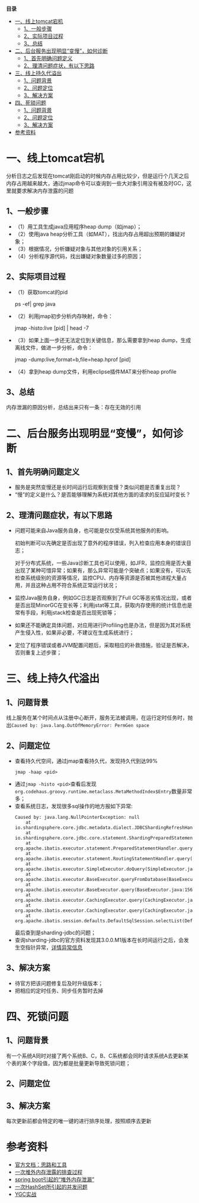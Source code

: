 <!-- START doctoc generated TOC please keep comment here to allow auto update -->
<!-- DON'T EDIT THIS SECTION, INSTEAD RE-RUN doctoc TO UPDATE -->
**目录**

- [一、线上tomcat宕机](#%E4%B8%80%E7%BA%BF%E4%B8%8Atomcat%E5%AE%95%E6%9C%BA)
  - [1、一般步骤](#1%E4%B8%80%E8%88%AC%E6%AD%A5%E9%AA%A4)
  - [2、实际项目过程](#2%E5%AE%9E%E9%99%85%E9%A1%B9%E7%9B%AE%E8%BF%87%E7%A8%8B)
  - [3、总结](#3%E6%80%BB%E7%BB%93)
- [二、后台服务出现明显“变慢”，如何诊断](#%E4%BA%8C%E5%90%8E%E5%8F%B0%E6%9C%8D%E5%8A%A1%E5%87%BA%E7%8E%B0%E6%98%8E%E6%98%BE%E5%8F%98%E6%85%A2%E5%A6%82%E4%BD%95%E8%AF%8A%E6%96%AD)
  - [1、首先明确问题定义](#1%E9%A6%96%E5%85%88%E6%98%8E%E7%A1%AE%E9%97%AE%E9%A2%98%E5%AE%9A%E4%B9%89)
  - [2、理清问题症状，有以下思路](#2%E7%90%86%E6%B8%85%E9%97%AE%E9%A2%98%E7%97%87%E7%8A%B6%E6%9C%89%E4%BB%A5%E4%B8%8B%E6%80%9D%E8%B7%AF)
- [三、线上持久代溢出](#%E4%B8%89%E7%BA%BF%E4%B8%8A%E6%8C%81%E4%B9%85%E4%BB%A3%E6%BA%A2%E5%87%BA)
  - [1、问题背景](#1%E9%97%AE%E9%A2%98%E8%83%8C%E6%99%AF)
  - [2、问题定位](#2%E9%97%AE%E9%A2%98%E5%AE%9A%E4%BD%8D)
  - [3、解决方案](#3%E8%A7%A3%E5%86%B3%E6%96%B9%E6%A1%88)
- [四、死锁问题](#%E5%9B%9B%E6%AD%BB%E9%94%81%E9%97%AE%E9%A2%98)
  - [1、问题背景](#1%E9%97%AE%E9%A2%98%E8%83%8C%E6%99%AF-1)
  - [2、问题定位](#2%E9%97%AE%E9%A2%98%E5%AE%9A%E4%BD%8D-1)
  - [3、解决方案](#3%E8%A7%A3%E5%86%B3%E6%96%B9%E6%A1%88-1)
- [参考资料](#%E5%8F%82%E8%80%83%E8%B5%84%E6%96%99)

<!-- END doctoc generated TOC please keep comment here to allow auto update -->


# 一、线上tomcat宕机

分析日志之后发现在tomcat刚启动的时候内存占用比较少，但是运行个几天之后内存占用越来越大，通过jmap命令可以查询到一些大对象引用没有被及时GC，这里就要求解决内存泄露的问题

## 1、一般步骤
- （1）用工具生成java应用程序heap dump（如jmap）；
- （2）使用java heap分析工具（如MAT），找出内存占用超出预期的嫌疑对象；
- （3）根据情况，分析嫌疑对象与其他对象的引用关系；
- （4）分析程序源代码，找出嫌疑对象数量过多的原因；

## 2、实际项目过程

- （1）获取tomcat的pid

    ps -ef| grep java

- （2）利用jmap初步分析内存映射，命令：

    jmap -histo:live [pid] | head -7

- （3）如果上面一步还无法定位到关键信息，那么需要拿到heap dump，生成离线文件，做进一步分析，命令：

    jmap -dump:live,format=b,file=heap.hprof [pid]

- （4）拿到heap dump文件，利用eclipse插件MAT来分析heap profile

## 3、总结

内存泄漏的原因分析，总结出来只有一条：存在无效的引用

# 二、后台服务出现明显“变慢”，如何诊断

## 1、首先明确问题定义
- 服务是突然变慢还是长时间运行后观察到变慢？类似问题是否重复出现？
- “慢”的定义是什么？是否能够理解为系统对其他方面的请求的反应延时变长？

## 2、理清问题症状，有以下思路
- 问题可能来自Java服务自身，也可能是仅仅受系统其他服务的影响。

    初始判断可以先确定是否出现了意外的程序错误，列入检查应用本身的错误日志；

    对于分布式系统，一些Java诊断工具也可以使用，如JFR，监控应用是否大量出现了某种可惜异常；如果有，那么异常可能是个突破点；如果没有，可以先检查系统级别的资源等情况，监控CPU、内存等资源是否被其他进程大量占用，并且这种占用不符合系统正常运行状况；
- 监控Java服务自身，例如GC日志是否观察到了Full GC等恶劣情况出现，或者是否出现MinorGC在变长等；利用jstat等工具，获取内存使用的统计信息也是常有手段，利用jstack检查是否出现死锁等；
- 如果还不能确定具体问题，对应用进行Profiling也是办法，但是因为其对系统产生侵入性，如果非必要，不建议在生成系统进行；
- 定位了程序错误或者JVM配置问题后，采取相应的补救措施，验证是否解决，否则重复上述步骤；

# 三、线上持久代溢出

## 1、问题背景
    
线上服务在某个时间点从注册中心断开，服务无法被调用，在运行定时任务时，抛出```Caused by: java.lang.OutOfMemoryError: PermGen space```

## 2、问题定位

- 查看持久代空间，通过jmap查看持久代，发现持久代到达99%
    ```
    jmap -haap <pid>
    ```
- 通过```jmap -histo <pid>```查看后发现 ```org.codehaus.groovy.runtime.metaclass.MetaMethodIndex$Entry```数量非常多；
- 查看系统日志，发现很多sql操作的地方报如下异常:
    ```
    Caused by: java.lang.NullPointerException: null
        at io.shardingsphere.core.jdbc.metadata.dialect.JDBCShardingRefreshHandler.execute(JDBCShardingRefreshHandler.java:49)
        at io.shardingsphere.core.jdbc.core.statement.ShardingPreparedStatement.execute(ShardingPreparedStatement.java:159)
        at org.apache.ibatis.executor.statement.PreparedStatementHandler.query(PreparedStatementHandler.java:63)
        at org.apache.ibatis.executor.statement.RoutingStatementHandler.query(RoutingStatementHandler.java:79)
        at org.apache.ibatis.executor.SimpleExecutor.doQuery(SimpleExecutor.java:63)
        at org.apache.ibatis.executor.BaseExecutor.queryFromDatabase(BaseExecutor.java:324)
        at org.apache.ibatis.executor.BaseExecutor.query(BaseExecutor.java:156)
        at org.apache.ibatis.executor.CachingExecutor.query(CachingExecutor.java:109)
        at org.apache.ibatis.executor.CachingExecutor.query(CachingExecutor.java:83)
        at org.apache.ibatis.session.defaults.DefaultSqlSession.selectList(DefaultSqlSession.java:148)
    ```
    最后查到是sharding-jdbc的问题；
- 查询sharding-jdbc的官方资料发现其3.0.0.M1版本在长时间运行之后，会发生空指针异常，[详情异常信息](https://github.com/sharding-sphere/sharding-sphere/issues/909)

## 3、解决方案

- 待官方把该问题修复后及时升级版本；
- 把相应的定时任务、同步任务暂时去掉

# 四、死锁问题

## 1、问题背景

有一个系统A同时对接了两个系统B、C，B、C系统都会同时请求系统A去更新某个表的某个字段值，因为都是批量更新导致死锁问题；

## 2、问题定位


## 3、解决方案

每次更新前都会特定的唯一键的进行排序处理，按照顺序去更新

# 参考资料

- [官方文档：思路和工具](https://docs.oracle.com/javase/8/docs/technotes/guides/troubleshoot/memleaks004.html#CIHIEEFH)
- [一次堆外内存泄露的排查过程](https://mp.weixin.qq.com/s/bkzVCjm0qeREpCnF_8xX2A)
- [spring boot引起的“堆外内存泄漏”](https://mp.weixin.qq.com/s/warAkXqkpDXOA10wN0vv-Q)
- [一次HashSet所引起的并发问题](https://mp.weixin.qq.com/s/-_6fDP6OSse-tL-ptjcbJw)
- [YGC实战](https://mp.weixin.qq.com/s/6hNg955-DcnkUQ9f6mNEQg)